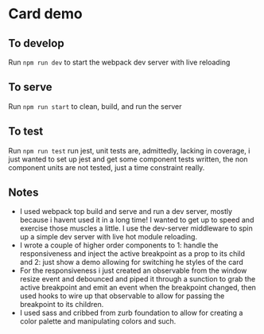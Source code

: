 # Card demo

## To develop

Run `npm run dev` to start the webpack dev server with live reloading

## To serve

Run `npm run start` to clean, build, and run the server

## To test

Run `npm run test` run jest, unit tests are, admittedly, lacking in coverage, i just wanted to set up jest and get some component tests written, the non component units are not tested, just a time constraint really.

## Notes

- I used webpack top build and serve and run a dev server, mostly because i havent used it in a long time! I wanted to get up to speed and exercise those muscles a little. I use the dev-server middleware to spin up a simple dev server with live hot module reloading.
- I wrote a couple of higher order components to 1: handle the responsiveness and inject the active breakpoint as a prop to its child and 2: just show a demo allowing for switching he styles of the card
- For the responsiveness i just created an observable from the window resize event and debounced and piped it through a sunction to grab the active breakpoint and emit an event when the breakpoint changed, then used hooks to wire up that observable to allow for passing the breakpoint to its children.
- I used sass and cribbed from zurb foundation to allow for creating a color palette and manipulating colors and such.
